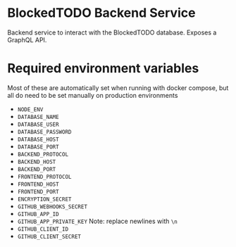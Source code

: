 # BlockedTODO Backend Service
Backend service to interact with the BlockedTODO database.
Exposes a GraphQL API.

# Required environment variables
Most of these are automatically set when running with docker compose, but all do need to be set manually on production environments

* `NODE_ENV`
* `DATABASE_NAME`
* `DATABASE_USER`
* `DATABASE_PASSWORD`
* `DATABASE_HOST`
* `DATABASE_PORT`
* `BACKEND_PROTOCOL`
* `BACKEND_HOST`
* `BACKEND_PORT`
* `FRONTEND_PROTOCOL`
* `FRONTEND_HOST`
* `FRONTEND_PORT`
* `ENCRYPTION_SECRET`
* `GITHUB_WEBHOOKS_SECRET`
* `GITHUB_APP_ID`
* `GITHUB_APP_PRIVATE_KEY` Note: replace newlines with `\n`
* `GITHUB_CLIENT_ID`
* `GITHUB_CLIENT_SECRET`

